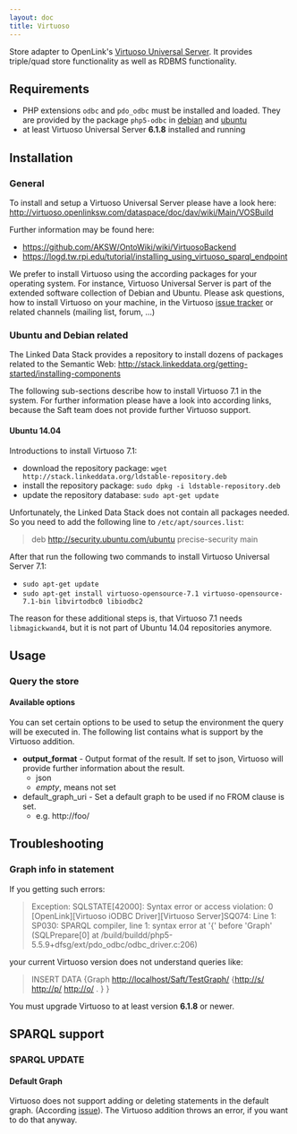 ```yaml
---
layout: doc
title: Virtuoso
---
```


Store adapter to OpenLink's [Virtuoso Universal Server](http://virtuoso.openlinksw.com/). It provides triple/quad store functionality as well as RDBMS functionality.

## Requirements

* PHP extensions `odbc` and `pdo_odbc` must be installed and loaded. They are provided by the package `php5-odbc` in [debian](https://packages.debian.org/stable/php5-odbc) and [ubuntu](http://packages.ubuntu.com/trusty/php5-odbc)
* at least Virtuoso Universal Server **6.1.8** installed and running

## Installation

### General

To install and setup a Virtuoso Universal Server please have a look here: http://virtuoso.openlinksw.com/dataspace/doc/dav/wiki/Main/VOSBuild

Further information may be found here:
- https://github.com/AKSW/OntoWiki/wiki/VirtuosoBackend
- https://logd.tw.rpi.edu/tutorial/installing_using_virtuoso_sparql_endpoint

We prefer to install Virtuoso using the according packages for your operating system. For instance, Virtuoso Universal Server is part of the extended software collection of Debian and Ubuntu. Please ask questions, how to install Virtuoso on your machine, in the Virtuoso [issue tracker](https://github.com/openlink/virtuoso-opensource/issues) or related channels (mailing list, forum, ...)

### Ubuntu and Debian related

The Linked Data Stack provides a repository to install dozens of packages related to the Semantic Web: http://stack.linkeddata.org/getting-started/installing-components

The following sub-sections describe how to install Virtuoso 7.1 in the system. For further information please have a look into according links, because the Saft team does not provide further Virtuoso support.

#### Ubuntu 14.04

Introductions to install Virtuoso 7.1:

* download the repository package:  `wget http://stack.linkeddata.org/ldstable-repository.deb`
* install the repository package: `sudo dpkg -i ldstable-repository.deb`
* update the repository database: `sudo apt-get update`

Unfortunately, the Linked Data Stack does not contain all packages needed. So you need to add the following line to `/etc/apt/sources.list`:

> deb http://security.ubuntu.com/ubuntu precise-security main 

After that run the following two commands to install Virtuoso Universal Server 7.1:
* `sudo apt-get update`
* `sudo apt-get install virtuoso-opensource-7.1 virtuoso-opensource-7.1-bin libvirtodbc0 libiodbc2`

The reason for these additional steps is, that Virtuoso 7.1 needs `libmagickwand4`, but it is not part of Ubuntu 14.04 repositories anymore.

## Usage

### Query the store

#### Available options

You can set certain options to be used to setup the environment the query will be executed in. The following list contains what is support by the Virtuoso addition.

* **output_format** - Output format of the result. If set to json, Virtuoso will provide further information about the result.
  * json
  * *empty*, means not set
* default_graph_uri - Set a default graph to be used if no FROM clause is set.
  * e.g. http://foo/

## Troubleshooting

### Graph info in statement

If you getting such errors:

> Exception: SQLSTATE[42000]: Syntax error or access violation: 0 [OpenLink][Virtuoso iODBC Driver][Virtuoso Server]SQ074: Line 1: SP030: SPARQL compiler, line 1: syntax error at '{' before 'Graph' (SQLPrepare[0] at /build/buildd/php5-5.5.9+dfsg/ext/pdo_odbc/odbc_driver.c:206)

your current Virtuoso version does not understand queries like:

> INSERT DATA {Graph <http://localhost/Saft/TestGraph/> {<http://s/> <http://p/> <http://o/> . }  }

You must upgrade Virtuoso to at least version **6.1.8** or newer.

## SPARQL support

### SPARQL UPDATE 

#### Default Graph

Virtuoso does not support adding or deleting statements in the default graph. (According [issue](https://github.com/openlink/virtuoso-opensource/issues/417)). The Virtuoso addition throws an error, if you want to do that anyway.
